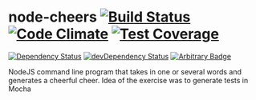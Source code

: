 # node-cheers [![Build Status](https://travis-ci.org/johnwquarles/node-cheers.svg?branch=master)](https://travis-ci.org/johnwquarles/node-cheers) [![Code Climate](https://codeclimate.com/github/johnwquarles/node-cheers/badges/gpa.svg)](https://codeclimate.com/github/johnwquarles/node-cheers) [![Test Coverage](https://codeclimate.com/github/johnwquarles/node-cheers/badges/coverage.svg)](https://codeclimate.com/github/johnwquarles/node-cheers/coverage)

[![Dependency Status](https://david-dm.org/johnwquarles/node-cheers.svg)](https://david-dm.org/johnwquarles/node-cheers) [![devDependency Status](https://david-dm.org/johnwquarles/node-cheers/dev-status.svg)](https://david-dm.org/johnwquarles/node-cheers#info=devDependencies) [![Arbitrary Badge](https://img.shields.io/badge/arbitrary-badge-blue.svg)](http://quarl.es)

NodeJS command line program that takes in one or several words and generates a cheerful cheer. Idea of the exercise was to generate tests in Mocha
